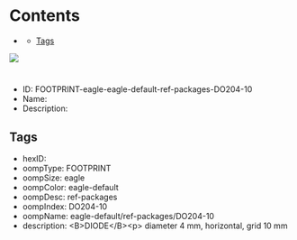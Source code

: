 



Contents
========

* [](#)
	* [Tags](#tags)
  
![][im]
# 

- ID: FOOTPRINT-eagle-eagle-default-ref-packages-DO204-10
- Name: 
- Description: 

## Tags

- hexID: 
- oompType: FOOTPRINT
- oompSize: eagle
- oompColor: eagle-default
- oompDesc: ref-packages
- oompIndex: DO204-10
- oompName: eagle-default/ref-packages/DO204-10
- description: &lt;B&gt;DIODE&lt;/B&gt;&lt;p&gt;&#xD;
diameter 4 mm, horizontal, grid 10 mm



[im]: image.png
